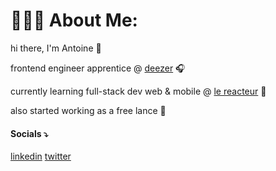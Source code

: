 # 👨🏻‍💻 About Me:
hi there, I'm Antoine 👋
<br>

frontend engineer apprentice @ [deezer](https://deezer.com) 🎧
<br>

currently learning full-stack dev web & mobile @ [le reacteur](https://github.com/lereacteur) 🚀
<br>

also started working as a free lance 🚀

<!--- ### 🌐 Contact
[→ Personnal Website](https://antoineancelin.com)
<br>--->
#### Socials ⤵
[linkedin](https://linkedin.com/in/antancelin) [twitter](https://x.com/antancelin)
